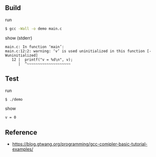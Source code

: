 

## Build

run

``` sh
$ gcc -Wall -o demo main.c
```

show (stderr)

```
main.c: In function ‘main’:
main.c:12:2: warning: ‘v’ is used uninitialized in this function [-Wuninitialized]
   12 |  printf("v = %d\n", v);
      |  ^~~~~~~~~~~~~~~~~~~~~
```

## Test

run

``` sh
$ ./demo
```

show

```
v = 0
```


## Reference

* https://blog.gtwang.org/programming/gcc-comipler-basic-tutorial-examples/
